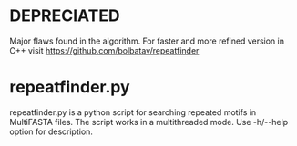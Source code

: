 # DEPRECIATED
Major flaws found in the algorithm. For faster and more refined version in C++ visit https://github.com/bolbatav/repeatfinder
# repeatfinder.py
repeatfinder.py is a python script for searching repeated motifs in MultiFASTA files. The script works in a multithreaded mode.
Use -h/--help option for description.
